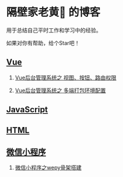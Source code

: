 # 隔壁家老黄🤡 的博客 #
用于总结自己平时工作和学习中的经验。

如果对你有帮助，给个Star吧！

## [Vue](https://github.com/huanglong6828/blog/issues?utf8=%E2%9C%93&q=vue)
1. [Vue后台管理系统之 视图、按钮、路由权限]()

2. [Vue后台管理系统之 多端打包环境配置]()


## [JavaScript](https://github.com/huanglong6828/blog/issues?utf8=%E2%9C%93&q=javascript)

## [HTML](https://github.com/huanglong6828/blog/issues?utf8=%E2%9C%93&q=javascript)


## [微信小程序]()
1. [微信小程序之wepy骨架搭建]()

